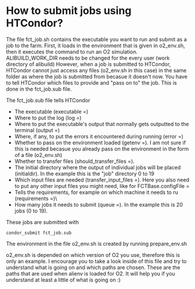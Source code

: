 # How to submit jobs using HTCondor?

The file fct_job.sh contains the executable you want to run and submit as a job to the farm.
First, it loads in the environment that is given in o2_env.sh, then it executes the command to run an O2 simulation.
ALIBUILD_WORK_DIR needs to be changed for the every user (work directory of alibuild)
However, when a job is submitted to HTCondor, HTCondor cannot just access any files (o2_env.sh in this case) in the same folder as where the job is submitted from becasue it doesn't now.
You have to tell HTCondor which files to provide and "pass on to" the job. This is done in the fct_job.sub file.

The fct_job.sub file tells HTCondor
- The executable (executable =)
- Where to put the log (log =)
- Where to put the executable's output that normally gets outputted to the terminal (output =)
- Where, if any, to put the errors it encountered during running (error =)
- Whether to pass on the environment loaded (getenv =). I am not sure if this is needed becasue you already pass on the environment in the form of a file (o2_env.sh)
- Whether to transfer files (should_transfer_files =).
- The initial directory where the output of individual jobs will be placed (initialdir). In the example this is the "job" directory 0 to 19
- Which input files are needed (transfer_input_files =). Here you also need to put any other input files you might need, like for FCTBase.configFile =
- Tells the requirements, for example on which machine it needs to ru (requirements =)\
- How many jobs it needs to submit (queue =). In the example this is 20 jobs (0 to 19).

These jobs are submitted with
```
condor_submit fct_job.sub
```

The environment in the file o2_env.sh is created by running prepare_env.sh

o2_env.sh is depended on which version of O2 you use, therefore this is only an example. I encourage you to take a look inside of this file and try to understand what is going on and which paths are chosen. These are the paths that are used when alienv is loaded for O2. It will help you if you understand at least a little of what is going on :)

